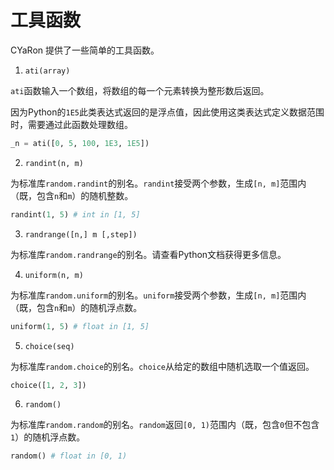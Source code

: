 # 工具函数
CYaRon 提供了一些简单的工具函数。

1. `ati(array)`

`ati`函数输入一个数组，将数组的每一个元素转换为整形数后返回。

因为Python的`1E5`此类表达式返回的是浮点值，因此使用这类表达式定义数据范围时，需要通过此函数处理数组。
```python
_n = ati([0, 5, 100, 1E3, 1E5])
```

2. `randint(n, m)`

为标准库`random.randint`的别名。`randint`接受两个参数，生成`[n, m]`范围内（既，包含`n`和`m`）的随机整数。
```python
randint(1, 5) # int in [1, 5]
```

3. `randrange([n,] m [,step])`

为标准库`random.randrange`的别名。请查看Python文档获得更多信息。

4. `uniform(n, m)`

为标准库`random.uniform`的别名。`uniform`接受两个参数，生成`[n, m]`范围内（既，包含`n`和`m`）的随机浮点数。
```python
uniform(1, 5) # float in [1, 5]
```

5. `choice(seq)`

为标准库`random.choice`的别名。`choice`从给定的数组中随机选取一个值返回。
```python
choice([1, 2, 3])
```

6. `random()`

为标准库`random.random`的别名。`random`返回`[0, 1)`范围内（既，包含`0`但不包含`1`）的随机浮点数。
```python
random() # float in [0, 1)
```